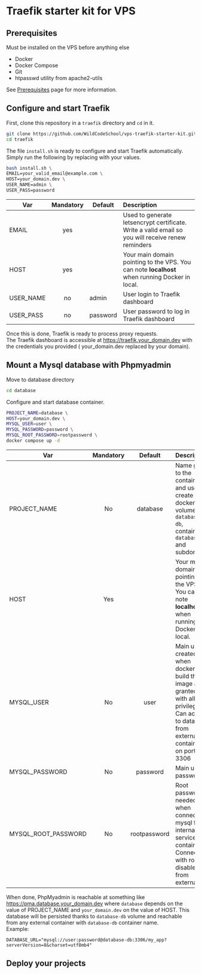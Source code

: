# Traefik starter kit for VPS

## Prerequisites

Must be installed on the VPS before anything else

- Docker
- Docker Compose
- Git
- htpasswd utility from apache2-utils

See [Prerequisites](PREREQUISITES.md) page for more information.

## Configure and start Traefik

First, clone this repository in a `traefik` directory and `cd` in it.

```bash
git clone https://github.com/WildCodeSchool/vps-traefik-starter-kit.git traefik
cd traefik
```

The file `install.sh` is ready to configure and start Traefik automatically.
Simply run the following by replacing with your values.

```bash
bash install.sh \
EMAIL=your_valid_email@example.com \
HOST=your_domain.dev \
USER_NAME=admin \
USER_PASS=password
```

| Var       | Mandatory | Default  | Description                                                                                             |
|-----------|:---------:|----------|:--------------------------------------------------------------------------------------------------------|
| EMAIL     |    yes    |          | Used to generate letsencrypt certificate. <br/> Write a valid email so you will receive renew reminders |
| HOST      |    yes    |          | Your main domain pointing to the VPS. You can note __localhost__ when running Docker in local.          |
| USER_NAME |    no     | admin    | User login to Traefik dashboard                                                                         |
| USER_PASS |    no     | password | User password to log in Traefik dashboard                                                               |

Once this is done, Traefik is ready to process proxy requests.  
The Traefik dashboard is accessible at https://traefik.your_domain.dev with the credentials you provided (
your_domain.dev replaced by your domain).

## Mount a Mysql database with Phpmyadmin

Move to database directory
```bash
cd database
```

Configure and start database container.
```bash
PROJECT_NAME=database \
HOST=your_domain.dev \
MYSQL_USER=user \
MYSQL_PASSWORD=password \
MYSQL_ROOT_PASSWORD=rootpassword \
docker compose up -d
```

| Var                 | Mandatory |   Default    | Description                                                                                                                                |
|---------------------|:---------:|:------------:|--------------------------------------------------------------------------------------------------------------------------------------------|
| PROJECT_NAME        |    No     |   database   | Name given to the container and used to create docker volume `database-db`, container `database-db` and subdomain.                         |
| HOST                |    Yes    |              | Your main domain pointing to the VPS. You can note __localhost__ when running Docker in local.                                             |
| MYSQL_USER          |    No     |     user     | Main user created when docker build the image and granted with all privileges. Can access to database from external container on port 3306 |
| MYSQL_PASSWORD      |    No     |   password   | Main user password                                                                                                                         |
| MYSQL_ROOT_PASSWORD |    No     | rootpassword | Root password needed when connect to mysql from internal service container. <br/>Connection with root is disabled from external.           |

When done, PhpMyadmin is reachable at something like https://pma.database.your_domain.dev where `database` depends on
the value of PROJECT_NAME and `your_domain.dev` on the value of HOST.
This database will be persisted thanks to `database-db` volume and reachable from any external container
with `database-db` container name.  
Example:
```dotenv
DATABASE_URL="mysql://user:password@database-db:3306/my_app?serverVersion=8&charset=utf8mb4"
```

## Deploy your projects